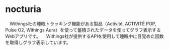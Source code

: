 # nocturia
　Withings社の睡眠トラッキング機能がある製品（Activité, ACTIVITÉ POP, Pulse O2, Withings Aura）を使って蓄積されたデータを使ってグラフ表示するWebアプリです。
　Withings社が提供するAPIを使用して睡眠中に目覚めた回数を取得しグラフ表示しています。



